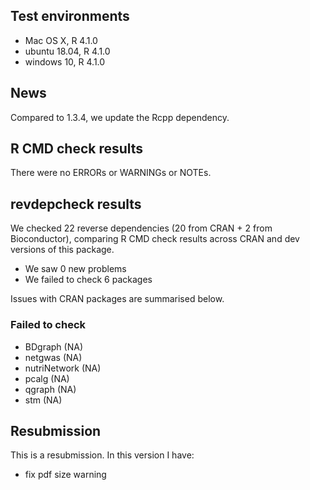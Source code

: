 ## Test environments
* Mac OS X, R 4.1.0
* ubuntu 18.04, R 4.1.0
* windows 10, R 4.1.0

## News
Compared to 1.3.4, we update the Rcpp dependency.

## R CMD check results
There were no ERRORs or WARNINGs or NOTEs.

## revdepcheck results

We checked 22 reverse dependencies (20 from CRAN + 2 from Bioconductor), comparing R CMD check results across CRAN and dev versions of this package.

 * We saw 0 new problems
 * We failed to check 6 packages

Issues with CRAN packages are summarised below.

### Failed to check

* BDgraph      (NA)
* netgwas      (NA)
* nutriNetwork (NA)
* pcalg        (NA)
* qgraph       (NA)
* stm          (NA)

## Resubmission
This is a resubmission. In this version I have:

* fix pdf size warning

